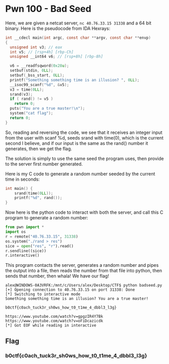 # Pwn 100 - Bad Seed

Here, we are given a netcat server, ```nc 40.76.33.15 31338``` and a 64 bit binary. Here is the pseudocode from IDA Hexrays:

```c
int __cdecl main(int argc, const char **argv, const char **envp)
{
  unsigned int v3; // eax
  int v5; // [rsp+4h] [rbp-Ch]
  unsigned __int64 v6; // [rsp+8h] [rbp-8h]

  v6 = __readfsqword(0x28u);
  setbuf(stdin, 0LL);
  setbuf(_bss_start, 0LL);
  printf("Something something time is an illusion? ", 0LL);
  __isoc99_scanf("%d", &v5);
  v3 = time(0LL);
  srand(v3);
  if ( rand() != v5 )
    return 0;
  puts("You are a true master!\n");
  system("cat flag");
  return 0;
}
```

So, reading and reversing the code, we see that it receives an integer input from the user with scanf %d, seeds srand with time(0), which is the current second I believe, and if our input is the same as the rand() number it generates, then we get the flag.

The solution is simply to use the same seed the program uses, then provide to the server first number generated.

Here is my C code to generate a random number seeded by the current time in seconds:

```C
int main() {
	srand(time(0LL));
	printf("%d", rand());
}
```

Now here is the python code to interact with both the server, and call this C program to generate a random number:

```python
from pwn import *
import os
r = remote("40.76.33.15", 31338)
os.system("./rand > res")
sice = open("res", "r").read()
r.sendline((sice))
r.interactive()
```

This program contacts the server, generates a random number and pipes the output into a file, then reads the number from that file into python, then sends that number, then whala! We have our flag!

```
alex@WINDOWS-0A3VRFK:/mnt/c/Users/alex/Desktop/CTF$ python badseed.py
[+] Opening connection to 40.76.33.15 on port 31338: Done
[*] Switching to interactive mode
Something something time is an illusion? You are a true master!

b0ctf{c0ach_tuck3r_sh0ws_how_t0_t1me_4_dbbl3_l3g}

https://www.youtube.com/watch?v=gpgzIR4Y7Bk
https://www.youtube.com/watch?v=oFiDcazicdk
[*] Got EOF while reading in interactive
```

## Flag
### b0ctf{c0ach_tuck3r_sh0ws_how_t0_t1me_4_dbbl3_l3g}
